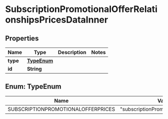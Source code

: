 

# SubscriptionPromotionalOfferRelationshipsPricesDataInner


## Properties

| Name | Type | Description | Notes |
|------------ | ------------- | ------------- | -------------|
|**type** | [**TypeEnum**](#TypeEnum) |  |  |
|**id** | **String** |  |  |



## Enum: TypeEnum

| Name | Value |
|---- | -----|
| SUBSCRIPTIONPROMOTIONALOFFERPRICES | &quot;subscriptionPromotionalOfferPrices&quot; |



